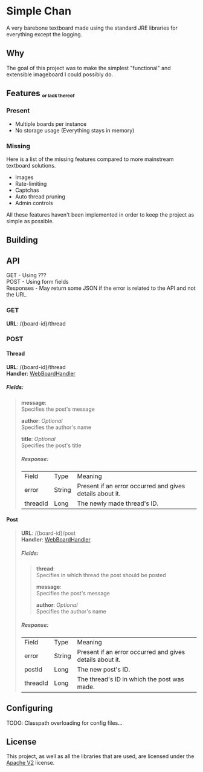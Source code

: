 # Simple Chan

A very barebone textboard made using the standard JRE libraries for everything except the logging.

## Why 

The goal of this project was to make the simplest "functional" and extensible imageboard I could possibly do.

## Features <sub><sup><sub>or lack thereof</sub></sup></sub>

### Present

* Multiple boards per instance
* No storage usage (Everything stays in memory)

### Missing

Here is a list of the missing features compared to more mainstream textboard solutions.

* Images
* Rate-limiting
* Captchas
* Auto thread pruning
* Admin controls

All these features haven't been implemented in order to keep the project as simple as possible.

## Building



## API

GET - Using ???<br>
POST - Using form fields<br>
Responses - May return some JSON if the error is related to the API and not the URL.

### GET
**URL**: /{board-id}/thread

### POST
#### Thread
**URL**: /{board-id}/thread<br>
**Handler**: [WebBoardHandler]()

##### Fields:
<blockquote>

**message**:<br>
Specifies the post's message

**author**: *Optional*<br>
Specifies the author's name

**title**: *Optional*<br>
Specifies the post's title

##### Response:

<table>
<tr><td>Field</td><td>Type</td><td>Meaning</td></tr>
<tr><td>error</td><td>String</td>
<td>Present if an error occurred and gives details about it.</td></tr>
<tr><td>threadId</td><td>Long</td>
<td>The newly made thread's ID.</td></tr>
</table>

</blockquote>



#### Post

<blockquote>

**URL**: /{board-id}/post<br>
**Handler**: [WebBoardHandler]()

##### Fields:
<blockquote>

**thread**:<br>
Specifies in which thread the post should be posted

**message**:<br>
Specifies the post's message

**author**: *Optional*<br>
Specifies the author's name

</blockquote>

##### Response:

<table>
<tr><td>Field</td><td>Type</td><td>Meaning</td></tr>
<tr><td>error</td><td>String</td>
<td>Present if an error occurred and gives details about it.</td></tr>
<tr><td>postId</td><td>Long</td>
<td>The new post's ID.</td></tr>
<tr><td>threadId</td><td>Long</td>
<td>The thread's ID in which the post was made.</td></tr>
</table>

</blockquote>

## Configuring

TODO: Classpath overloading for config files...

## License

This project, as well as all the libraries that are used, are licensed under the [Apache V2](LICENSE) license.
